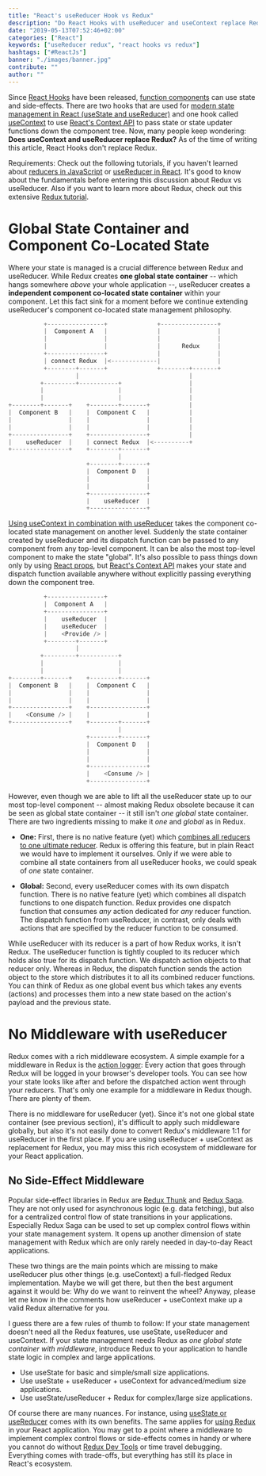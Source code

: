 ```yaml
---
title: "React's useReducer Hook vs Redux"
description: "Do React Hooks with useReducer and useContext replace Redux? Since React Hooks were released in React, developers are wondering whether they still need Redux for their React application ..."
date: "2019-05-13T07:52:46+02:00"
categories: ["React"]
keywords: ["useReducer redux", "react hooks vs redux"]
hashtags: ["#ReactJs"]
banner: "./images/banner.jpg"
contribute: ""
author: ""
---
```


<Sponsorship />

Since [React Hooks](/react-hooks/) have been released, [function components](/react-function-component/) can use state and side-effects. There are two hooks that are used for [modern state management in React (useState and useReducer)](/react-state/) and one hook called [useContext](/react-usecontext-hook) to use [React's Context API](/react-context/) to pass state or state updater functions down the component tree. Now, many people keep wondering: **Does useContext and useReducer replace Redux?** As of the time of writing this article, React Hooks don't replace Redux.

Requirements: Check out the following tutorials, if you haven't learned about [reducers in JavaScript](/javascript-reducer/) or [useReducer in React](/react-usereducer-hook/). It's good to know about the fundamentals before entering this discussion about Redux vs useReducer. Also if you want to learn more about Redux, check out this extensive [Redux tutorial](/react-redux-tutorial/).

# Global State Container and Component Co-Located State

Where your state is managed is a crucial difference between Redux and useReducer. While Redux creates **one global state container** -- which hangs somewhere *above* your whole application --, useReducer creates a **independent component co-located state container** within your component. Let this fact sink for a moment before we continue extending useReducer's component co-located state management philosophy.

```javascript
          +----------------+              +----------------+
          |  Component A   |              |                |
          |                |              |                |
          |                |              |      Redux     |
          +----------------+              |                |
          | connect Redux  |<-------------|                |
          +--------+-------+              +--------+-------+
                   |                               |
         +---------+-----------+                   |
         |                     |                   |
         |                     |                   |
+--------+-------+    +--------+-------+           |
|  Component B   |    |  Component C   |           |
|                |    |                |           |
|                |    |                |           |
+----------------+    +----------------+           |
|    useReducer  |    | connect Redux  |<----------+
+----------------+    +--------+-------+
                               |
                      +--------+-------+
                      |  Component D   |
                      |                |
                      |                |
                      +----------------+
                      |    useReducer  |
                      +----------------+
```

[Using useContext in combination with useReducer](/react-state-usereducer-usestate-usecontext/) takes the component co-located state management on another level. Suddenly the state container created by useReducer and its dispatch function can be passed to any component from any top-level component. It can be also the most top-level component to make the state "global". It's also possible to pass things down only by using [React props](/react-pass-props-to-component/), but [React's Context API](/react-context/) makes your state and dispatch function available anywhere without explicitly passing everything down the component tree.

```javascript
          +----------------+
          |  Component A   |
          +----------------+
          |    useReducer  |
          |    useReducer  |
          |    <Provide /> |
          +--------+-------+
                   |
         +---------+-----------+
         |                     |
         |                     |
+--------+-------+    +--------+-------+
|  Component B   |    |  Component C   |
|                |    |                |
|                |    |                |
+----------------+    +----------------+
|    <Consume /> |    |                |
+----------------+    +--------+-------+
                               |
                      +--------+-------+
                      |  Component D   |
                      |                |
                      |                |
                      +----------------+
                      |    <Consume /> |
                      +----------------+
```

However, even though we are able to lift all the useReducer state up to our most top-level component -- almost making Redux obsolete because it can be seen as global state container -- it still isn't *one global* state container. There are two ingredients missing to make it *one* and *global* as in Redux.

* **One:** First, there is no native feature (yet) which [combines all reducers to one ultimate reducer](https://redux.js.org/api/combinereducers). Redux is offering this feature, but in plain React we would have to implement it ourselves. Only if we were able to combine all state containers from all useReducer hooks, we could speak of *one* state container.

* **Global:** Second, every useReducer comes with its own dispatch function. There is no native feature (yet) which combines all dispatch functions to one dispatch function. Redux provides one dispatch function that consumes *any* action dedicated for *any* reducer function. The dispatch function from useReducer, in contrast, only deals with actions that are specified by the reducer function to be consumed.

While useReducer with its reducer is a part of how Redux works, it isn't Redux. The useReducer function is tightly coupled to its reducer which holds also true for its dispatch function. We dispatch action objects to that reducer only. Whereas in Redux, the dispatch function sends the action object to the store which distributes it to all its combined reducer functions. You can think of Redux as one global event bus which takes any events (actions) and processes them into a new state based on the action's payload and the previous state.

# No Middleware with useReducer

Redux comes with a rich middleware ecosystem. A simple example for a middleware in Redux is the [action logger](https://github.com/LogRocket/redux-logger): Every action that goes through Redux will be logged in your browser's developer tools. You can see how your state looks like after and before the dispatched action went through your reducers. That's only one example for a middleware in Redux though. There are plenty of them.

There is no middleware for useReducer (yet). Since it's not one global state container (see previous section), it's difficult to apply such middleware globally, but also it's not easily done to convert Redux's middleware 1:1 for useReducer in the first place. If you are using useReducer + useContext as replacement for Redux, you may miss this rich ecosystem of middleware for your React application.

## No Side-Effect Middleware

Popular side-effect libraries in Redux are [Redux Thunk](https://github.com/reduxjs/redux-thunk) and [Redux Saga](https://github.com/redux-saga/redux-saga). They are not only used for asynchronous logic (e.g. data fetching), but also for a centralized control flow of state transitions in your applications. Especially Redux Saga can be used to set up complex control flows within your state management system. It opens up another dimension of state management with Redux which are only rarely needed in day-to-day React applications.

<Divider />

These two things are the main points which are missing to make useReducer plus other things (e.g. useContext) a full-fledged Redux implementation. Maybe we will get there, but then the best argument against it would be: Why do we want to reinvent the wheel? Anyway, please let me know in the comments how useReducer + useContext make up a valid Redux alternative for you.

I guess there are a few rules of thumb to follow: If your state management doesn't need all the Redux features, use useState, useReducer and useContext. If your state management needs Redux as *one global state container with middleware*, introduce Redux to your application to handle state logic in complex and large applications.

* Use useState for basic and simple/small size applications.
* Use useState + useReducer + useContext for advanced/medium size applications.
* Use useState/useReducer + Redux for complex/large size applications.

Of course there are many nuances. For instance, using [useState or useReducer](/react-usereducer-vs-usestate/) comes with its own benefits. The same applies for [using Redux](/learn-react-before-using-redux/) in your React application. You may get to a point where a middleware to implement complex control flows or side-effects comes in handy or where you cannot do without [Redux Dev Tools](https://github.com/reduxjs/redux-devtools) or time travel debugging. Everything comes with trade-offs, but everything has still its place in React's ecosystem.
